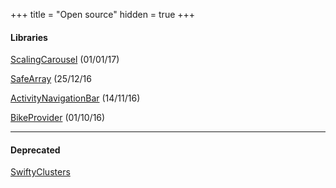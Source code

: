 +++
title = "Open source"
hidden = true
+++

#### Libraries

[ScalingCarousel](https://github.com/superpeteblaze/ScalingCarousel) (01/01/17)

[SafeArray](https://github.com/superpeteblaze/SafeArray) (25/12/16

[ActivityNavigationBar](https://github.com/superpeteblaze/ActivityNavigationBar) (14/11/16)

[BikeProvider](https://github.com/superpeteblaze/BikeProvider) (01/10/16)

***

#### Deprecated

[SwiftyClusters](https://github.com/superpeteblaze/SwiftyClusters)

